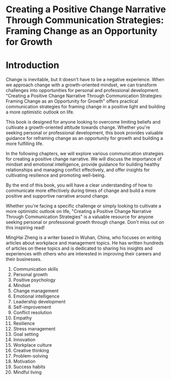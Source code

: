 # Creating a Positive Change Narrative Through Communication Strategies: Framing Change as an Opportunity for Growth

# Introduction

Change is inevitable, but it doesn't have to be a negative experience. When we approach change with a growth-oriented mindset, we can transform challenges into opportunities for personal and professional development. "Creating a Positive Change Narrative Through Communication Strategies: Framing Change as an Opportunity for Growth" offers practical communication strategies for framing change in a positive light and building a more optimistic outlook on life.

This book is designed for anyone looking to overcome limiting beliefs and cultivate a growth-oriented attitude towards change. Whether you're seeking personal or professional development, this book provides valuable guidance for reframing change as an opportunity for growth and building a more fulfilling life.

In the following chapters, we will explore various communication strategies for creating a positive change narrative. We will discuss the importance of mindset and emotional intelligence, provide guidance for building healthy relationships and managing conflict effectively, and offer insights for cultivating resilience and promoting well-being.

By the end of this book, you will have a clear understanding of how to communicate more effectively during times of change and build a more positive and supportive narrative around change.

Whether you're facing a specific challenge or simply looking to cultivate a more optimistic outlook on life, "Creating a Positive Change Narrative Through Communication Strategies" is a valuable resource for anyone seeking personal or professional growth through change. Don't miss out on this inspiring read!

MingHai Zheng is a writer based in Wuhan, China, who focuses on writing articles about workplace and management topics. He has written hundreds of articles on these topics and is dedicated to sharing his insights and experiences with others who are interested in improving their careers and their businesses.



1. Communication skills
2. Personal growth
3. Positive psychology
4. Mindset
5. Change management
6. Emotional intelligence
7. Leadership development
8. Self-improvement
9. Conflict resolution
10. Empathy
11. Resilience
12. Stress management
13. Goal setting
14. Innovation
15. Workplace culture
16. Creative thinking
17. Problem-solving
18. Motivation
19. Success habits
20. Mindful living

